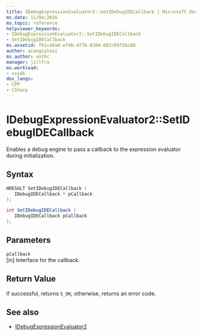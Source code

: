 ```yaml
---
title: IDebugExpressionEvaluator2::SetIDebugIDECallback | Microsoft Docs
ms.date: 11/04/2016
ms.topic: reference
helpviewer_keywords:
- IDebugExpressionEvaluator2::SetIDebugIDECallback
- SetIDebugIDECallback
ms.assetid: f01c40ad-ef4b-477b-8304-602c6972bc88
author: acangialosi
ms.author: anthc
manager: jillfra
ms.workload:
- vssdk
dev_langs:
- CPP
- CSharp
---
```

# IDebugExpressionEvaluator2::SetIDebugIDECallback
Enables a debug engine to pass a callback to the expression evaluator during initialization.

## Syntax

```cpp
HRESULT SetIDebugIDECallback (
   IDebugIDECallback * pCallback
);
```

```csharp
int SetIDebugIDECallback (
   IDebugIDECallback pCallback
);
```

## Parameters
`pCallback`\
[in] Interface for the callback.

## Return Value
 If successful, returns `S_OK`; otherwise, returns an error code.

## See also
- [IDebugExpressionEvaluator2](../../../extensibility/debugger/reference/idebugexpressionevaluator2.md)
